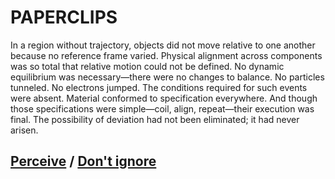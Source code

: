 # PAPERCLIPS

In a region without trajectory, objects did not move relative to one another because no reference frame varied. Physical alignment across components was so total that relative motion could not be defined. No dynamic equilibrium was necessary—there were no changes to balance. No particles tunneled. No electrons jumped. The conditions required for such events were absent. Material conformed to specification everywhere. And though those specifications were simple—coil, align, repeat—their execution was final. The possibility of deviation had not been eliminated; it had never arisen.

## [Perceive](page-bb84092610024200) / [Don't ignore](page-0aedf821a7467ab9)
